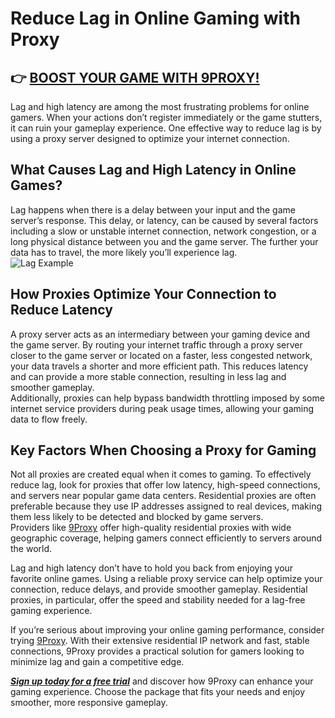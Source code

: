# Reduce Lag in Online Gaming with Proxy

## 👉 [BOOST YOUR GAME WITH 9PROXY!](https://9proxy.com/?utm_source=Web2.0&utm_medium=Github&utm_id=james2k4)

Lag and high latency are among the most frustrating problems for online gamers. When your actions don’t register immediately or the game stutters, it can ruin your gameplay experience. One effective way to reduce lag is by using a proxy server designed to optimize your internet connection.

## What Causes Lag and High Latency in Online Games?
Lag happens when there is a delay between your input and the game server’s response. This delay, or latency, can be caused by several factors including a slow or unstable internet connection, network congestion, or a long physical distance between you and the game server. The further your data has to travel, the more likely you’ll experience lag.  
![Lag Example](https://www.primuspartners.in/docs/images/blog_images/full_WIxPbIALSurZFprgChYx_1720440496048.jpg)

## How Proxies Optimize Your Connection to Reduce Latency  
A proxy server acts as an intermediary between your gaming device and the game server. By routing your internet traffic through a proxy server closer to the game server or located on a faster, less congested network, your data travels a shorter and more efficient path. This reduces latency and can provide a more stable connection, resulting in less lag and smoother gameplay.  
Additionally, proxies can help bypass bandwidth throttling imposed by some internet service providers during peak usage times, allowing your gaming data to flow freely.

## Key Factors When Choosing a Proxy for Gaming  
Not all proxies are created equal when it comes to gaming. To effectively reduce lag, look for proxies that offer low latency, high-speed connections, and servers near popular game data centers. Residential proxies are often preferable because they use IP addresses assigned to real devices, making them less likely to be detected and blocked by game servers.  
Providers like [9Proxy](https://9proxy.com/?utm_source=Web2.0&utm_medium=Github&utm_id=james2k4) offer high-quality residential proxies with wide geographic coverage, helping gamers connect efficiently to servers around the world.

Lag and high latency don’t have to hold you back from enjoying your favorite online games. Using a reliable proxy service can help optimize your connection, reduce delays, and provide smoother gameplay. Residential proxies, in particular, offer the speed and stability needed for a lag-free gaming experience.

If you’re serious about improving your online gaming performance, consider trying [9Proxy](https://9proxy.com/pricing?utm_source=Web2.0&utm_medium=Github&utm_id=james2k4). With their extensive residential IP network and fast, stable connections, 9Proxy provides a practical solution for gamers looking to minimize lag and gain a competitive edge.  

***[Sign up today for a free trial](https://9proxy.com/pricing?utm_source=Web2.0&utm_medium=Github&utm_id=james2k4)*** and discover how 9Proxy can enhance your gaming experience. Choose the package that fits your needs and enjoy smoother, more responsive gameplay.
